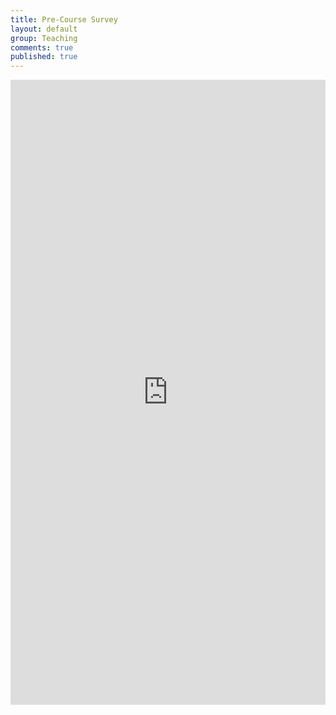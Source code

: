 ```yaml
---
title: Pre-Course Survey
layout: default
group: Teaching
comments: true
published: true
---
```


<iframe src="https://docs.google.com/forms/d/1UXA0Sm15Ly3rPuc6f9xw3I0VA1e1r-CznAtCkwsUmBw/viewform?embedded=true" frameborder="0" marginheight="0" marginwidth="0" width="100%" height="1000px">Loading...</iframe>
